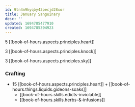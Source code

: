 ```yaml
---
id: 9tn4n9kyqby43pecjd28xor
title: January Sanguinary
desc: ''
updated: 1694785477910
created: 1694785394923
---
```


5 [[book-of-hours.aspects.principles.heart]]

3 [[book-of-hours.aspects.principles.knock]]

3 [[book-of-hours.aspects.principles.sky]]

### Crafting

- 15 [[book-of-hours.aspects.principles.heart]] + [[book-of-hours.things.liquids.gideons-soaks]]
  - [[book-of-hours.skills.edicts-inviolable]]
  - [[book-of-hours.skills.herbs-&-infusions]]
